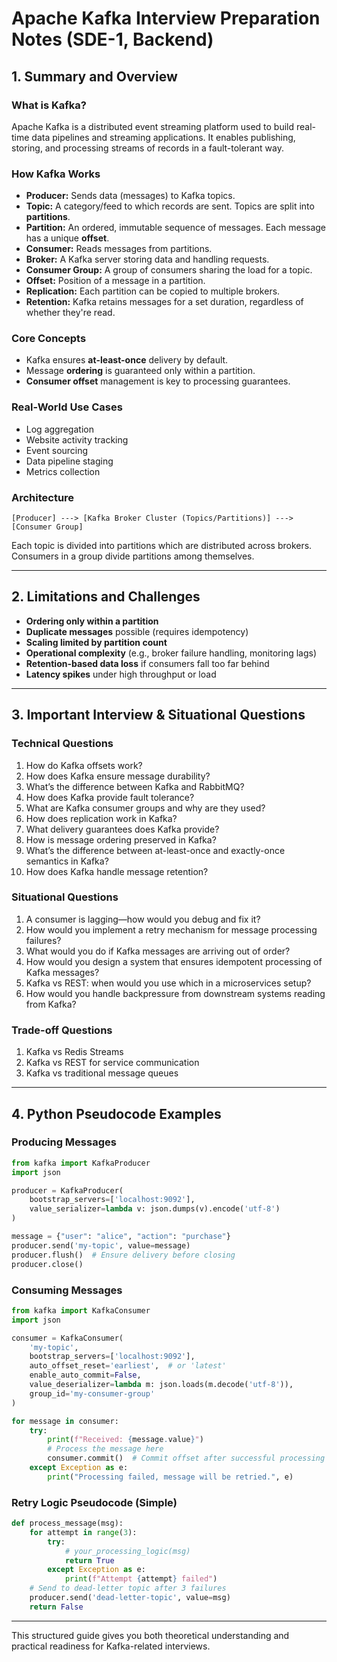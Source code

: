 # Apache Kafka Interview Preparation Notes (SDE-1, Backend)

## 1. Summary and Overview

### What is Kafka?

Apache Kafka is a distributed event streaming platform used to build real-time data pipelines and streaming applications. It enables publishing, storing, and processing streams of records in a fault-tolerant way.

### How Kafka Works

* **Producer:** Sends data (messages) to Kafka topics.
* **Topic:** A category/feed to which records are sent. Topics are split into **partitions**.
* **Partition:** An ordered, immutable sequence of messages. Each message has a unique **offset**.
* **Consumer:** Reads messages from partitions.
* **Broker:** A Kafka server storing data and handling requests.
* **Consumer Group:** A group of consumers sharing the load for a topic.
* **Offset:** Position of a message in a partition.
* **Replication:** Each partition can be copied to multiple brokers.
* **Retention:** Kafka retains messages for a set duration, regardless of whether they're read.

### Core Concepts

* Kafka ensures **at-least-once** delivery by default.
* Message **ordering** is guaranteed only within a partition.
* **Consumer offset** management is key to processing guarantees.

### Real-World Use Cases

* Log aggregation
* Website activity tracking
* Event sourcing
* Data pipeline staging
* Metrics collection

### Architecture

```
[Producer] ---> [Kafka Broker Cluster (Topics/Partitions)] ---> [Consumer Group]
```

Each topic is divided into partitions which are distributed across brokers. Consumers in a group divide partitions among themselves.

---

## 2. Limitations and Challenges

* **Ordering only within a partition**
* **Duplicate messages** possible (requires idempotency)
* **Scaling limited by partition count**
* **Operational complexity** (e.g., broker failure handling, monitoring lags)
* **Retention-based data loss** if consumers fall too far behind
* **Latency spikes** under high throughput or load

---

## 3. Important Interview & Situational Questions

### Technical Questions

1. How do Kafka offsets work?
2. How does Kafka ensure message durability?
3. What’s the difference between Kafka and RabbitMQ?
4. How does Kafka provide fault tolerance?
5. What are Kafka consumer groups and why are they used?
6. How does replication work in Kafka?
7. What delivery guarantees does Kafka provide?
8. How is message ordering preserved in Kafka?
9. What’s the difference between at-least-once and exactly-once semantics in Kafka?
10. How does Kafka handle message retention?

### Situational Questions

1. A consumer is lagging—how would you debug and fix it?
2. How would you implement a retry mechanism for message processing failures?
3. What would you do if Kafka messages are arriving out of order?
4. How would you design a system that ensures idempotent processing of Kafka messages?
5. Kafka vs REST: when would you use which in a microservices setup?
6. How would you handle backpressure from downstream systems reading from Kafka?

### Trade-off Questions

1. Kafka vs Redis Streams
2. Kafka vs REST for service communication
3. Kafka vs traditional message queues

---

## 4. Python Pseudocode Examples

### Producing Messages

```python
from kafka import KafkaProducer
import json

producer = KafkaProducer(
    bootstrap_servers=['localhost:9092'],
    value_serializer=lambda v: json.dumps(v).encode('utf-8')
)

message = {"user": "alice", "action": "purchase"}
producer.send('my-topic', value=message)
producer.flush()  # Ensure delivery before closing
producer.close()
```

### Consuming Messages

```python
from kafka import KafkaConsumer
import json

consumer = KafkaConsumer(
    'my-topic',
    bootstrap_servers=['localhost:9092'],
    auto_offset_reset='earliest',  # or 'latest'
    enable_auto_commit=False,
    value_deserializer=lambda m: json.loads(m.decode('utf-8')),
    group_id='my-consumer-group'
)

for message in consumer:
    try:
        print(f"Received: {message.value}")
        # Process the message here
        consumer.commit()  # Commit offset after successful processing
    except Exception as e:
        print("Processing failed, message will be retried.", e)
```

### Retry Logic Pseudocode (Simple)

```python
def process_message(msg):
    for attempt in range(3):
        try:
            # your_processing_logic(msg)
            return True
        except Exception as e:
            print(f"Attempt {attempt} failed")
    # Send to dead-letter topic after 3 failures
    producer.send('dead-letter-topic', value=msg)
    return False
```

---

This structured guide gives you both theoretical understanding and practical readiness for Kafka-related interviews.
